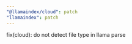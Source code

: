 ```yaml
---
"@llamaindex/cloud": patch
"llamaindex": patch
---
```


fix(cloud): do not detect file type in llama parse
